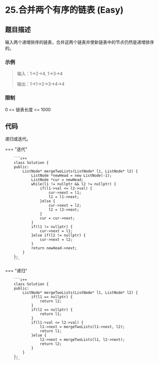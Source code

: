 # 25.合并两个有序的链表 (Easy)

## 题目描述

输入两个递增排序的链表，合并这两个链表并使新链表中的节点仍然是递增排序的。

### 示例

> 输入：1->2->4, 1->3->4
> 
> 输出：1->1->2->3->4->4

### 限制

0 <= 链表长度 <= 1000

## 代码

递归或迭代。

=== "迭代"

		```c++
		class Solution {
		public:
		    ListNode* mergeTwoLists(ListNode* l1, ListNode* l2) {
		        ListNode *newHead = new ListNode(-1);
		        ListNode *cur = newHead;
		        while(l1 != nullptr && l2 != nullptr) {
		            if(l1->val <= l2->val) {
		                cur->next = l1;
		                l1 = l1->next;
		            }else {
		                cur->next = l2;
		                l2 = l2->next;
		            }
		            cur = cur->next;
		        }
		        if(l1 != nullptr) {
		            cur->next = l1;
		        }else if(l2 != nullptr) {
		            cur->next = l2;
		        }
		        return newHead->next;
		    }
		};
		```
		
=== "递归"

		```c++
		class Solution {
		public:
		    ListNode* mergeTwoLists(ListNode* l1, ListNode* l2) {
		        if(l1 == nullptr) {
		            return l2;
		        }
		        if(l2 == nullptr) {
		            return l1;
		        }
		        if(l1->val <= l2->val) {
		            l1->next = mergeTwoLists(l1->next, l2);
		            return l1;
		        }else {
		            l2->next = mergeTwoLists(l1, l2->next);
		            return l2;
		        }
		    }
		};
		```